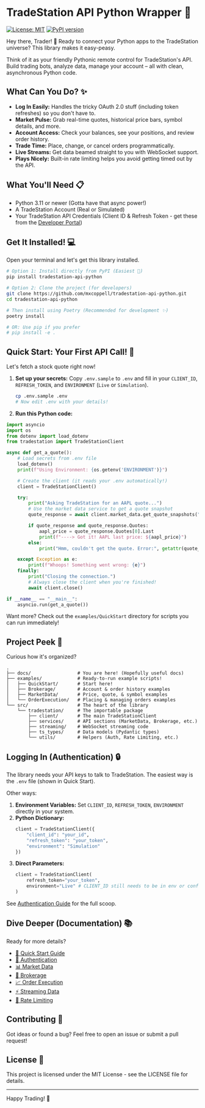 # TradeStation API Python Wrapper 🚀

[![License: MIT](https://img.shields.io/badge/License-MIT-yellow.svg)](https://opensource.org/licenses/MIT)
[![PyPI version](https://badge.fury.io/py/tradestation-api-python.svg)](https://badge.fury.io/py/tradestation-api-python)

Hey there, Trader! 👋 Ready to connect your Python apps to the TradeStation universe? This library makes it easy-peasy.

Think of it as your friendly Pythonic remote control for TradeStation's API. Build trading bots, analyze data, manage your account – all with clean, asynchronous Python code.

## What Can You Do? ✨

*   **Log In Easily:** Handles the tricky OAuth 2.0 stuff (including token refreshes) so you don't have to.
*   **Market Pulse:** Grab real-time quotes, historical price bars, symbol details, and more.
*   **Account Access:** Check your balances, see your positions, and review order history.
*   **Trade Time:** Place, change, or cancel orders programmatically.
*   **Live Streams:** Get data beamed straight to you with WebSocket support.
*   **Plays Nicely:** Built-in rate limiting helps you avoid getting timed out by the API.

## What You'll Need 📋

*   Python 3.11 or newer (Gotta have that async power!)
*   A TradeStation Account (Real or Simulated)
*   Your TradeStation API Credentials (Client ID & Refresh Token - get these from the [Developer Portal](https://developer.tradestation.com/))

## Get It Installed! 💻

Open your terminal and let's get this library installed.

```bash
# Option 1: Install directly from PyPI (Easiest 🌟)
pip install tradestation-api-python

# Option 2: Clone the project (for developers)
git clone https://github.com/mxcoppell/tradestation-api-python.git
cd tradestation-api-python

# Then install using Poetry (Recommended for development ✨)
poetry install

# OR: Use pip if you prefer
# pip install -e .
```

## Quick Start: Your First API Call! 🚀

Let's fetch a stock quote right now!

1.  **Set up your secrets:** Copy `.env.sample` to `.env` and fill in your `CLIENT_ID`, `REFRESH_TOKEN`, and `ENVIRONMENT` (`Live` or `Simulation`).
    ```bash
    cp .env.sample .env
    # Now edit .env with your details!
    ```
2.  **Run this Python code:**

```python
import asyncio
import os
from dotenv import load_dotenv
from tradestation import TradeStationClient

async def get_a_quote():
    # Load secrets from .env file
    load_dotenv()
    print(f"Using Environment: {os.getenv('ENVIRONMENT')}")

    # Create the client (it reads your .env automatically!)
    client = TradeStationClient()

    try:
        print("Asking TradeStation for an AAPL quote...")
        # Use the market data service to get a quote snapshot
        quote_response = await client.market_data.get_quote_snapshots("AAPL")

        if quote_response and quote_response.Quotes:
            aapl_price = quote_response.Quotes[0].Last
            print(f"----> Got it! AAPL last price: ${aapl_price}")
        else:
            print("Hmm, couldn't get the quote. Error:", getattr(quote_response, 'Errors', 'Unknown error'))

    except Exception as e:
        print(f"Whoops! Something went wrong: {e}")
    finally:
        print("Closing the connection.")
        # Always close the client when you're finished!
        await client.close()

if __name__ == "__main__":
    asyncio.run(get_a_quote())
```

Want more? Check out the `examples/QuickStart` directory for scripts you can run immediately!

## Project Peek 👀

Curious how it's organized?

```
.
├── docs/                 # You are here! (Hopefully useful docs)
├── examples/             # Ready-to-run example scripts!
│   ├── QuickStart/       # Start here!
│   ├── Brokerage/        # Account & order history examples
│   ├── MarketData/       # Price, quote, & symbol examples
│   └── OrderExecution/   # Placing & managing orders examples
└── src/                  # The heart of the library
    └── tradestation/     # The importable package
        ├── client/       # The main TradeStationClient
        ├── services/     # API sections (MarketData, Brokerage, etc.)
        ├── streaming/    # WebSocket streaming code
        ├── ts_types/     # Data models (Pydantic types)
        └── utils/        # Helpers (Auth, Rate Limiting, etc.)
```

## Logging In (Authentication) 🔒

The library needs your API keys to talk to TradeStation. The easiest way is the `.env` file (shown in Quick Start).

Other ways:

1.  **Environment Variables:** Set `CLIENT_ID`, `REFRESH_TOKEN`, `ENVIRONMENT` directly in your system.
2.  **Python Dictionary:**
    ```python
    client = TradeStationClient({
        "client_id": "your_id",
        "refresh_token": "your_token",
        "environment": "Simulation"
    })
    ```
3.  **Direct Parameters:**
    ```python
    client = TradeStationClient(
        refresh_token="your_token",
        environment="Live" # CLIENT_ID still needs to be in env or config
    )
    ```

See [Authentication Guide](docs/authentication.md) for the full scoop.

## Dive Deeper (Documentation) 📚

Ready for more details?

*   [🚀 Quick Start Guide](https://github.com/mxcoppell/tradestation-api-python/blob/main/docs/quick_start.md)
*   [🔑 Authentication](https://github.com/mxcoppell/tradestation-api-python/blob/main/docs/authentication.md)
*   [📊 Market Data](https://github.com/mxcoppell/tradestation-api-python/blob/main/docs/market_data.md)
*   [💼 Brokerage](https://github.com/mxcoppell/tradestation-api-python/blob/main/docs/brokerage.md)
*   [📈 Order Execution](https://github.com/mxcoppell/tradestation-api-python/blob/main/docs/order_execution.md)
*   [⚡ Streaming Data](https://github.com/mxcoppell/tradestation-api-python/blob/main/docs/streaming.md)
*   [🚦 Rate Limiting](https://github.com/mxcoppell/tradestation-api-python/blob/main/docs/rate_limiting.md)

## Contributing 🤝

Got ideas or found a bug? Feel free to open an issue or submit a pull request!

## License 📜

This project is licensed under the MIT License - see the LICENSE file for details.

---

Happy Trading! 🎉 